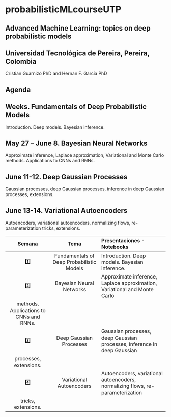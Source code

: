 # probabilisticMLcourseUTP


## Advanced Machine Learning: topics on deep probabilistic models
## Universidad Tecnológica de Pereira, Pereira, Colombia 

Cristian Guarnizo PhD and Hernan F. García PhD

## Agenda
## Weeks. Fundamentals of Deep Probabilistic Models
Introduction. Deep models. Bayesian inference.
## May 27 – June 8. Bayesian Neural Networks
Approximate inference, Laplace approximation, Variational and Monte Carlo
methods. Applications to CNNs and RNNs.
## June 11-12. Deep Gaussian Processes
Gaussian processes, deep Gaussian processes, inference in deep Gaussian
processes, extensions.
## June 13-14. Variational Autoencoders
Autoencoders, variational autoencoders, normalizing flows, re-parameterization
tricks, extensions.

| Semana  | Tema |  Presentaciones - Notebooks |
| :----: |  :---: |:----- | 
| :one: | Fundamentals of Deep Probabilistic Models |  Introduction. Deep models. Bayesian inference.  |
| :two: |  Bayesian Neural Networks | Approximate inference, Laplace approximation, Variational and Monte Carlo
methods. Applications to CNNs and RNNs.  |
| :three: | Deep Gaussian Processes | Gaussian processes, deep Gaussian processes, inference in deep Gaussian
processes, extensions.  |
| :four: |  Variational Autoencoders |   Autoencoders, variational autoencoders, normalizing flows, re-parameterization
tricks, extensions.  |

